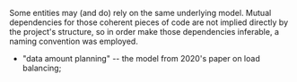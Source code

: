 Some entities may (and do) rely on the same underlying model. Mutual
dependencies for those coherent pieces of code are not implied directly by the
project's structure, so in order make those dependencies inferable, a naming
convention was employed.

- "data amount planning" -- the model from 2020's paper on load balancing;
